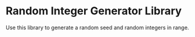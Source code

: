 # Random Integer Generator Library
Use this library to generate a random seed and random integers in range.
